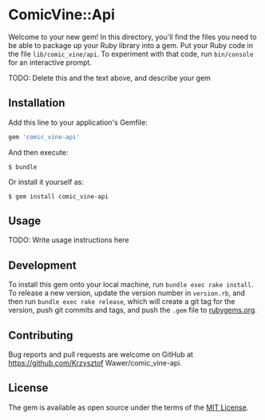 # ComicVine::Api

Welcome to your new gem! In this directory, you'll find the files you need to be able to package up your Ruby library into a gem. Put your Ruby code in the file `lib/comic_vine/api`. To experiment with that code, run `bin/console` for an interactive prompt.

TODO: Delete this and the text above, and describe your gem

## Installation

Add this line to your application's Gemfile:

```ruby
gem 'comic_vine-api'
```

And then execute:

    $ bundle

Or install it yourself as:

    $ gem install comic_vine-api

## Usage

TODO: Write usage instructions here

## Development

To install this gem onto your local machine, run `bundle exec rake install`. To release a new version, update the version number in `version.rb`, and then run `bundle exec rake release`, which will create a git tag for the version, push git commits and tags, and push the `.gem` file to [rubygems.org](https://rubygems.org).

## Contributing

Bug reports and pull requests are welcome on GitHub at https://github.com/Krzysztof Wawer/comic_vine-api.


## License

The gem is available as open source under the terms of the [MIT License](http://opensource.org/licenses/MIT).

